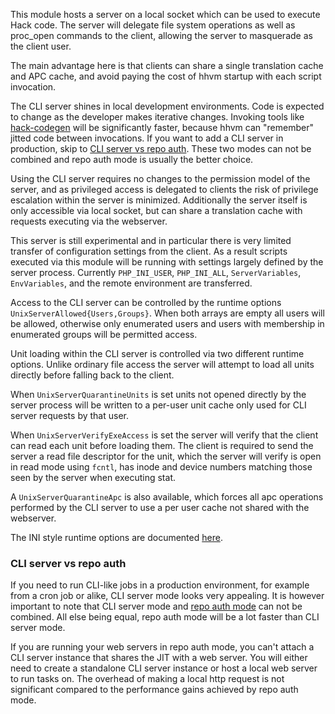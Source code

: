 This module hosts a server on a local socket which can be used to execute
Hack code. The server will delegate file system operations as well as
proc_open commands to the client, allowing the server to masquerade as the
client user.

The main advantage here is that clients can share a single translation cache
and APC cache, and avoid paying the cost of hhvm startup with each script
invocation.

The CLI server shines in local development environments. Code is
expected to change as the developer makes iterative changes. Invoking tools
like [hack-codegen](https://github.com/hhvm/hack-codegen) will be significantly
faster, because hhvm can "remember" jitted code between invocations. If you
want to add a CLI server in production, skip to
[CLI server vs repo auth](#cli-server-vs-repo-auth). These two modes can not
be combined and repo auth mode is usually the better choice.

Using the CLI server requires no changes to the permission model of the
server, and as privileged access is delegated to clients the risk of
privilege escalation within the server is minimized. Additionally the server
itself is only accessible via local socket, but can share a translation
cache with requests executing via the webserver.

This server is still experimental and in particular there is very limited
transfer of configuration settings from the client. As a result scripts
executed via this module will be running with settings largely defined by
the server process. Currently `PHP_INI_USER`, `PHP_INI_ALL`, `ServerVariables`,
`EnvVariables`, and the remote environment are transferred.

Access to the CLI server can be controlled by the runtime options
`UnixServerAllowed{Users,Groups}`. When both arrays are empty all users will
be allowed, otherwise only enumerated users and users with membership in
enumerated groups will be permitted access.

Unit loading within the CLI server is controlled via two different runtime
options. Unlike ordinary file access the server will attempt to load all
units directly before falling back to the client.

When `UnixServerQuarantineUnits` is set units not opened directly by the server
process will be written to a per-user unit cache only used for CLI server
requests by that user.

When `UnixServerVerifyExeAccess` is set the server will verify that the client
can read each unit before loading them. The client is required to send the
server a read file descriptor for the unit, which the server will verify is
open in read mode using `fcntl`, has inode and device numbers matching those
seen by the server when executing stat.

A `UnixServerQuarantineApc` is also available, which forces all apc operations
performed by the CLI server to use a per user cache not shared with the
webserver.

The INI style runtime options are documented [here](/hhvm/configuration/INI-settings#cli-server).

### CLI server vs repo auth

If you need to run CLI-like jobs in a production environment, for example
from a cron job or alike, CLI server mode looks very appealing. It is however
important to note that CLI server mode and [repo auth mode](./repo-authoritative)
can not be combined. All else being equal, repo auth mode will be a lot faster
than CLI server mode.

If you are running your web servers in repo auth mode, you can't attach
a CLI server instance that shares the JIT with a web server. You will
either need to create a standalone CLI server instance or host a local
web server to run tasks on. The overhead of making a local http request is
not significant compared to the performance gains achieved by repo auth mode.

